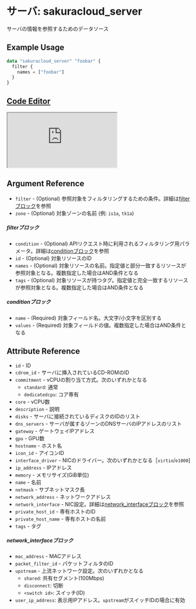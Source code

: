 # サーバ: sakuracloud_server

サーバの情報を参照するためのデータソース

## Example Usage

```tf
data "sakuracloud_server" "foobar" {
  filter {
    names = ["foobar"]
  }
}
```

<div class="editor">

<h2><a href="https://zouen-alpha.usacloud.jp/#data/server" target="_blank" rel="noopener noreferrer">Code Editor</a></h2>

<iframe src="https://zouen-alpha.usacloud.jp/#data/server"></iframe>

</div>

## Argument Reference

* `filter` - (Optional) 参照対象をフィルタリングするための条件。詳細は[filterブロック](#filter)を参照 
* `zone` - (Optional) 対象ゾーンの名前 (例: `is1a`, `tk1a`)  

##### filterブロック

* `condition` - (Optional) APIリクエスト時に利用されるフィルタリング用パラメータ。詳細は[conditionブロック](#condition)を参照  
* `id` - (Optional) 対象リソースのID 
* `names` - (Optional) 対象リソースの名前。指定値と部分一致するリソースが参照対象となる。複数指定した場合はAND条件となる  
* `tags` - (Optional) 対象リソースが持つタグ。指定値と完全一致するリソースが参照対象となる。複数指定した場合はAND条件となる

##### conditionブロック

* `name` - (Required) 対象フィールド名。大文字/小文字を区別する  
* `values` - (Required) 対象フィールドの値。複数指定した場合はAND条件となる


## Attribute Reference

* `id` - ID
* `cdrom_id` - サーバに挿入されているCD-ROMのID
* `commitment` - vCPUの割り当て方式。次のいずれかとなる 
    - `standard`: 通常  
    - `dedicatedcpu`: コア専有  
* `core` - vCPU数
* `description` - 説明
* `disks` - サーバに接続されているディスクのIDのリスト
* `dns_servers` - サーバが属するゾーンのDNSサーバのIPアドレスのリスト
* `gateway` - ゲートウェイIPアドレス
* `gpu` - GPU数
* `hostname` - ホスト名
* `icon_id` - アイコンID
* `interface_driver` - NICのドライバー。次のいずれかとなる［`virtio`/`e1000`]
* `ip_address` - IPアドレス
* `memory` - メモリサイズ(GiB単位)
* `name` - 名前
* `netmask` - サブネットマスク長
* `network_address` - ネットワークアドレス
* `network_interface` - NIC設定。詳細は[network_interfaceブロック](#network_interface)を参照
* `private_host_id` - 専有ホストのID
* `private_host_name` - 専有ホストの名前
* `tags` - タグ

##### network_interfaceブロック

* `mac_address` - MACアドレス
* `packet_filter_id` - パケットフィルタのID
* `upstream` - 上流ネットワーク設定。次のいずれかとなる
    - `shared`: 共有セグメント(100Mbps)
    - `disconnect`: 切断
    - `<switch id>`: スイッチ(ID)
* `user_ip_address`: 表示用IPアドレス。`upstream`がスイッチIDの場合に有効

